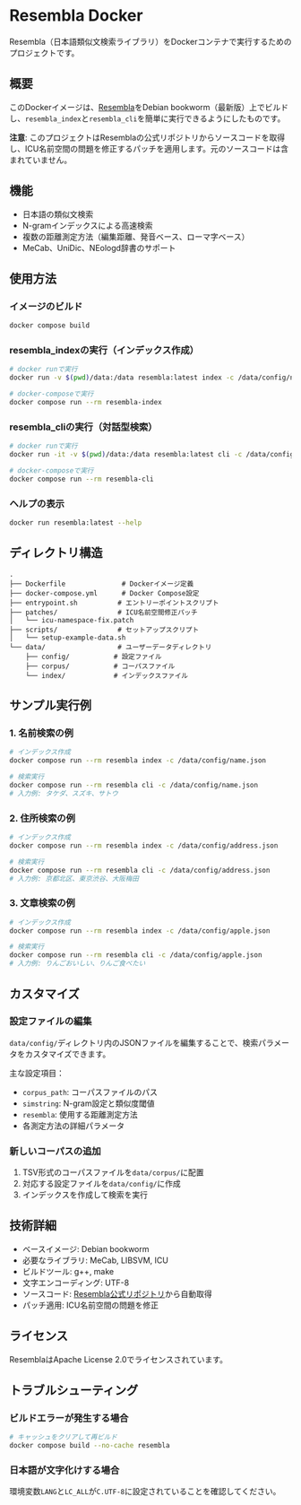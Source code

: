# Resembla Docker

Resembla（日本語類似文検索ライブラリ）をDockerコンテナで実行するためのプロジェクトです。

## 概要

このDockerイメージは、[Resembla](https://github.com/tuem/resembla)をDebian bookworm（最新版）上でビルドし、`resembla_index`と`resembla_cli`を簡単に実行できるようにしたものです。

**注意**: このプロジェクトはResemblaの公式リポジトリからソースコードを取得し、ICU名前空間の問題を修正するパッチを適用します。元のソースコードは含まれていません。

## 機能

- 日本語の類似文検索
- N-gramインデックスによる高速検索
- 複数の距離測定方法（編集距離、発音ベース、ローマ字ベース）
- MeCab、UniDic、NEologd辞書のサポート

## 使用方法

### イメージのビルド

```bash
docker compose build
```

### resembla_indexの実行（インデックス作成）

```bash
# docker runで実行
docker run -v $(pwd)/data:/data resembla:latest index -c /data/config/name.json

# docker-composeで実行
docker compose run --rm resembla-index
```

### resembla_cliの実行（対話型検索）

```bash
# docker runで実行
docker run -it -v $(pwd)/data:/data resembla:latest cli -c /data/config/name.json

# docker-composeで実行
docker compose run --rm resembla-cli
```

### ヘルプの表示

```bash
docker run resembla:latest --help
```

## ディレクトリ構造

```
.
├── Dockerfile              # Dockerイメージ定義
├── docker-compose.yml      # Docker Compose設定
├── entrypoint.sh          # エントリーポイントスクリプト
├── patches/               # ICU名前空間修正パッチ
│   └── icu-namespace-fix.patch
├── scripts/               # セットアップスクリプト
│   └── setup-example-data.sh
└── data/                  # ユーザーデータディレクトリ
    ├── config/           # 設定ファイル
    ├── corpus/           # コーパスファイル
    └── index/            # インデックスファイル
```

## サンプル実行例

### 1. 名前検索の例

```bash
# インデックス作成
docker compose run --rm resembla index -c /data/config/name.json

# 検索実行
docker compose run --rm resembla cli -c /data/config/name.json
# 入力例: タケダ、スズキ、サトウ
```

### 2. 住所検索の例

```bash
# インデックス作成
docker compose run --rm resembla index -c /data/config/address.json

# 検索実行
docker compose run --rm resembla cli -c /data/config/address.json
# 入力例: 京都北区、東京渋谷、大阪梅田
```

### 3. 文章検索の例

```bash
# インデックス作成
docker compose run --rm resembla index -c /data/config/apple.json

# 検索実行
docker compose run --rm resembla cli -c /data/config/apple.json
# 入力例: りんごおいしい、りんご食べたい
```

## カスタマイズ

### 設定ファイルの編集

`data/config/`ディレクトリ内のJSONファイルを編集することで、検索パラメータをカスタマイズできます。

主な設定項目：
- `corpus_path`: コーパスファイルのパス
- `simstring`: N-gram設定と類似度閾値
- `resembla`: 使用する距離測定方法
- 各測定方法の詳細パラメータ

### 新しいコーパスの追加

1. TSV形式のコーパスファイルを`data/corpus/`に配置
2. 対応する設定ファイルを`data/config/`に作成
3. インデックスを作成して検索を実行

## 技術詳細

- ベースイメージ: Debian bookworm
- 必要なライブラリ: MeCab, LIBSVM, ICU
- ビルドツール: g++, make
- 文字エンコーディング: UTF-8
- ソースコード: [Resembla公式リポジトリ](https://github.com/tuem/resembla)から自動取得
- パッチ適用: ICU名前空間の問題を修正

## ライセンス

ResemblaはApache License 2.0でライセンスされています。

## トラブルシューティング

### ビルドエラーが発生する場合

```bash
# キャッシュをクリアして再ビルド
docker compose build --no-cache resembla
```

### 日本語が文字化けする場合

環境変数`LANG`と`LC_ALL`が`C.UTF-8`に設定されていることを確認してください。